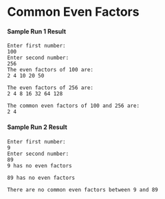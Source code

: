 <h1>Common Even Factors</h1>

<h4>Sample Run 1 Result</h4>

```
Enter first number: 
100
Enter second number: 
256
The even factors of 100 are:
2 4 10 20 50 

The even factors of 256 are:
2 4 8 16 32 64 128 

The common even factors of 100 and 256 are:
2 4
```

<h4>Sample Run 2 Result</h4>

```
Enter first number: 
9
Enter second number: 
89
9 has no even factors

89 has no even factors

There are no common even factors between 9 and 89
```